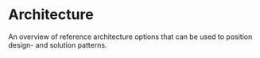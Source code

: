 # Architecture

An overview of reference architecture options that can be used to position design- and solution patterns.
